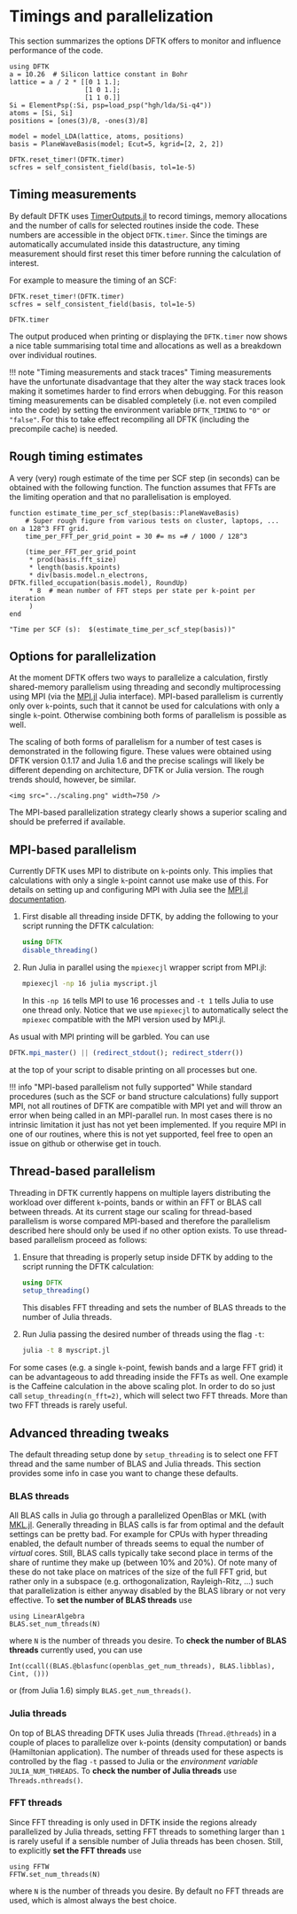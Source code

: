# Timings and parallelization

This section summarizes the options DFTK offers
to monitor and influence performance of the code.

```@setup parallelization
using DFTK
a = 10.26  # Silicon lattice constant in Bohr
lattice = a / 2 * [[0 1 1.];
                   [1 0 1.];
                   [1 1 0.]]
Si = ElementPsp(:Si, psp=load_psp("hgh/lda/Si-q4"))
atoms = [Si, Si]
positions = [ones(3)/8, -ones(3)/8]

model = model_LDA(lattice, atoms, positions)
basis = PlaneWaveBasis(model; Ecut=5, kgrid=[2, 2, 2])

DFTK.reset_timer!(DFTK.timer)
scfres = self_consistent_field(basis, tol=1e-5)
```

## Timing measurements

By default DFTK uses [TimerOutputs.jl](https://github.com/KristofferC/TimerOutputs.jl)
to record timings, memory allocations and the number of calls
for selected routines inside the code. These numbers are accessible
in the object `DFTK.timer`. Since the timings are automatically accumulated
inside this datastructure, any timing measurement should first reset
this timer before running the calculation of interest.

For example to measure the timing of an SCF:
```@example parallelization
DFTK.reset_timer!(DFTK.timer)
scfres = self_consistent_field(basis, tol=1e-5)

DFTK.timer
```
The output produced when printing or displaying the `DFTK.timer`
now shows a nice table summarising total time and allocations as well
as a breakdown over individual routines.


!!! note "Timing measurements and stack traces"
    Timing measurements have the unfortunate disadvantage that they
    alter the way stack traces look making it sometimes harder to find
    errors when debugging.
    For this reason timing measurements can be disabled completely
    (i.e. not even compiled into the code) by setting the environment variable
    `DFTK_TIMING` to `"0"` or `"false"`.
    For this to take effect recompiling all DFTK (including the precompile cache)
    is needed.

## Rough timing estimates
A very (very) rough estimate of the time per SCF step (in seconds)
can be obtained with the following function. The function assumes
that FFTs are the limiting operation and that no parallelisation is employed.

```@example parallelization
function estimate_time_per_scf_step(basis::PlaneWaveBasis)
    # Super rough figure from various tests on cluster, laptops, ... on a 128^3 FFT grid.
    time_per_FFT_per_grid_point = 30 #= ms =# / 1000 / 128^3

    (time_per_FFT_per_grid_point
     * prod(basis.fft_size)
     * length(basis.kpoints)
     * div(basis.model.n_electrons, DFTK.filled_occupation(basis.model), RoundUp)
     * 8  # mean number of FFT steps per state per k-point per iteration
     )
end

"Time per SCF (s):  $(estimate_time_per_scf_step(basis))"
```

## Options for parallelization
At the moment DFTK offers two ways to parallelize a calculation,
firstly shared-memory parallelism using threading
and secondly multiprocessing using MPI
(via the [MPI.jl](https://github.com/JuliaParallel/MPI.jl) Julia interface).
MPI-based parallelism is currently only over ``k``-points,
such that it cannot be used for calculations with only a single ``k``-point.
Otherwise combining both forms of parallelism is possible as well.

The scaling of both forms of parallelism for a number of test cases
is demonstrated in the following figure.
These values were obtained using DFTK version 0.1.17 and Julia 1.6
and the precise scalings will likely be different
depending on architecture, DFTK or Julia version.
The rough trends should, however, be similar.

```@raw html
<img src="../scaling.png" width=750 />
```

The MPI-based parallelization strategy clearly shows a superior scaling
and should be preferred if available.


## MPI-based parallelism
Currently DFTK uses MPI to distribute on ``k``-points only.
This implies that calculations with only a single ``k``-point
cannot use make use of this.
For details on setting up and configuring MPI with Julia
see the [MPI.jl documentation](https://juliaparallel.github.io/MPI.jl/stable/configuration).

1. First disable all threading inside DFTK, by adding the
   following to your script running the DFTK calculation:
   ```julia
   using DFTK
   disable_threading()
   ```

2. Run Julia in parallel using the `mpiexecjl` wrapper script from MPI.jl:
   ```sh
   mpiexecjl -np 16 julia myscript.jl
   ```
   In this `-np 16` tells MPI to use 16 processes and `-t 1` tells Julia
   to use one thread only.
   Notice that we use `mpiexecjl` to automatically select the `mpiexec`
   compatible with the MPI version used by MPI.jl.

As usual with MPI printing will be garbled. You can use
```julia
DFTK.mpi_master() || (redirect_stdout(); redirect_stderr())
```
at the top of your script to disable printing on all processes but one.

!!! info "MPI-based parallelism not fully supported"
    While standard procedures (such as the SCF or band structure calculations)
    fully support MPI, not all routines of DFTK are compatible with MPI yet
    and will throw an error when being called in an MPI-parallel run.
    In most cases there is no intrinsic limitation it just has not yet been
    implemented. If you require MPI in one of our routines, where this is not
    yet supported, feel free to open an issue on github or otherwise get in touch.

## Thread-based parallelism
Threading in DFTK currently happens on multiple layers
distributing the workload
over different ``k``-points, bands or within
an FFT or BLAS call between threads.
At its current stage our scaling for thread-based parallelism
is worse compared MPI-based and therefore the parallelism
described here should
only be used if no other option exists.
To use thread-based parallelism proceed as follows:

1. Ensure that threading is properly setup inside DFTK by adding
   to the script running the DFTK calculation:
   ```julia
   using DFTK
   setup_threading()
   ```
   This disables FFT threading and sets the number of
   BLAS threads to the number of Julia threads.

2. Run Julia passing the desired number of threads using the flag `-t`:
   ```sh
   julia -t 8 myscript.jl
   ```

For some cases (e.g. a single ``k``-point, fewish bands and a large FFT grid)
it can be advantageous to add threading inside the FFTs as well. One example
is the Caffeine calculation in the above scaling plot. In order to do so
just call `setup_threading(n_fft=2)`, which will select two FFT threads.
More than two FFT threads is rarely useful.

## Advanced threading tweaks
The default threading setup done by `setup_threading` is to select
one FFT thread and the same number of BLAS and Julia threads.
This section provides some info in case you want to change these defaults.

### BLAS threads
All BLAS calls in Julia go through a parallelized OpenBlas
or MKL (with [MKL.jl](https://github.com/JuliaComputing/MKL.jl).
Generally threading in BLAS calls is far from optimal and
the default settings can be pretty bad.
For example for CPUs with hyper threading enabled,
the default number of threads seems to equal the number of *virtual* cores.
Still, BLAS calls typically take second place
in terms of the share of runtime they make up (between 10% and 20%).
Of note many of these do not take place on matrices of the size
of the full FFT grid, but rather only in a subspace
(e.g. orthogonalization, Rayleigh-Ritz, ...)
such that parallelization is either anyway disabled by the BLAS library
or not very effective.
To **set the number of BLAS threads** use
```
using LinearAlgebra
BLAS.set_num_threads(N)
```
where `N` is the number of threads you desire.
To **check the number of BLAS threads** currently used, you can use
```
Int(ccall((BLAS.@blasfunc(openblas_get_num_threads), BLAS.libblas), Cint, ()))
```
or (from Julia 1.6) simply `BLAS.get_num_threads()`.

### Julia threads
On top of BLAS threading DFTK uses Julia threads (`Thread.@threads`)
in a couple of places to parallelize over ``k``-points (density computation)
or bands (Hamiltonian application).
The number of threads used for these aspects is controlled by the
flag `-t` passed to Julia or the *environment variable* `JULIA_NUM_THREADS`.
To **check the number of Julia threads** use `Threads.nthreads()`.

### FFT threads
Since FFT threading is only used in DFTK inside the regions already parallelized
by Julia threads, setting FFT threads to something larger than `1` is
rarely useful if a sensible number of Julia threads has been chosen.
Still, to explicitly **set the FFT threads** use
```
using FFTW
FFTW.set_num_threads(N)
```
where `N` is the number of threads you desire.
By default no FFT threads are used, which is almost always the best choice.

